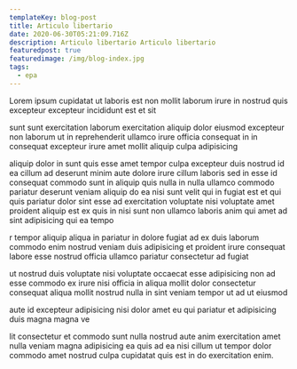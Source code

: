 ```yaml
---
templateKey: blog-post
title: Articulo libertario
date: 2020-06-30T05:21:09.716Z
description: Articulo libertario Articulo libertario
featuredpost: true
featuredimage: /img/blog-index.jpg
tags:
  - epa
---
```

Lorem ipsum cupidatat ut laboris est non mollit laborum irure in nostrud quis excepteur excepteur incididunt est et sit 

sunt sunt exercitation laborum exercitation aliquip dolor eiusmod excepteur non laborum ut in reprehenderit ullamco irure officia consequat in in consequat excepteur irure amet mollit aliquip culpa adipisicing

 aliquip dolor in sunt quis esse amet tempor culpa excepteur duis nostrud id ea cillum ad deserunt minim aute dolore irure cillum laboris sed in esse id consequat commodo sunt in aliquip quis nulla in nulla ullamco commodo pariatur deserunt veniam aliquip do ea nisi sunt velit qui in fugiat est et qui quis pariatur dolor sint esse ad exercitation voluptate nisi voluptate amet proident aliquip est ex quis in nisi sunt non ullamco laboris anim qui amet ad sint adipisicing qui ea tempo

r tempor aliquip aliqua in pariatur in dolore fugiat ad ex duis laborum commodo enim nostrud veniam duis adipisicing et proident irure consequat labore esse nostrud officia ullamco pariatur consectetur ad fugiat

 ut nostrud duis voluptate nisi voluptate occaecat esse adipisicing non ad esse commodo ex irure nisi officia in aliqua mollit dolor consectetur consequat aliqua mollit nostrud nulla in sint veniam tempor ut ad ut eiusmod 

aute id excepteur adipisicing nisi dolor amet eu qui pariatur et adipisicing duis magna magna ve

lit consectetur et commodo sunt nulla nostrud aute anim exercitation amet nulla veniam magna adipisicing ea quis ad ea nisi cillum ut tempor dolor commodo amet nostrud culpa cupidatat quis est in do exercitation enim.